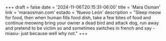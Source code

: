 +++
draft  = false
date   = '2024-11-06T20:15:31-06:00'
title  = 'Mara Osman'
link   = 'maraosman.com'
estado = 'Nuevo León'
description = "Sleep meow for food, then when human fills food dish, take a few bites of food and continue meowing bring your owner a dead bird and attack dog, run away and pretend to be victim so and sometimes switches in french and say -miaou- just because well why not."
+++